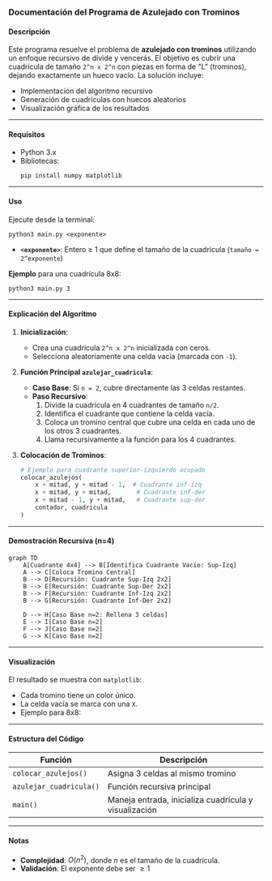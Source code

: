 ### Documentación del Programa de Azulejado con Trominos

#### Descripción
Este programa resuelve el problema de **azulejado con trominos** utilizando un enfoque recursivo de divide y vencerás. El objetivo es cubrir una cuadrícula de tamaño `2^n x 2^n` con piezas en forma de "L" (trominos), dejando exactamente un hueco vacío. La solución incluye:
- Implementación del algoritmo recursivo
- Generación de cuadrículas con huecos aleatorios
- Visualización gráfica de los resultados

---

#### Requisitos
- Python 3.x
- Bibliotecas:
  ```
  pip install numpy matplotlib
  ```

---

#### Uso
Ejecute desde la terminal:
```
python3 main.py <exponente>
```
- **`<exponente>`**: Entero ≥ 1 que define el tamaño de la cuadrícula (`tamaño = 2^exponente`)

**Ejemplo** para una cuadrícula 8x8:
```
python3 main.py 3
```

---

#### Explicación del Algoritmo
1. **Inicialización**:
   - Crea una cuadrícula `2^n x 2^n` inicializada con ceros.
   - Selecciona aleatoriamente una celda vacía (marcada con `-1`).

2. **Función Principal `azulejar_cuadricula`**:
   - **Caso Base**: Si `n = 2`, cubre directamente las 3 celdas restantes.
   - **Paso Recursivo**:
     1. Divide la cuadrícula en 4 cuadrantes de tamaño `n/2`.
     2. Identifica el cuadrante que contiene la celda vacía.
     3. Coloca un tromino central que cubre una celda en cada uno de los otros 3 cuadrantes.
     4. Llama recursivamente a la función para los 4 cuadrantes.

3. **Colocación de Trominos**:
   ```python
   # Ejemplo para cuadrante superior-izquierdo ocupado
   colocar_azulejos(
       x + mitad, y + mitad - 1,  # Cuadrante inf-izq
       x + mitad, y + mitad,       # Cuadrante inf-der
       x + mitad - 1, y + mitad,   # Cuadrante sup-der
       contador, cuadricula
   )
   ```

---

#### Demostración Recursiva (n=4)
```mermaid
graph TD
    A[Cuadrante 4x4] --> B[Identifica Cuadrante Vacío: Sup-Izq]
    A --> C[Coloca Tromino Central]
    B --> D[Recursión: Cuadrante Sup-Izq 2x2]
    B --> E[Recursión: Cuadrante Sup-Der 2x2]
    B --> F[Recursión: Cuadrante Inf-Izq 2x2]
    B --> G[Recursión: Cuadrante Inf-Der 2x2]
    
    D --> H[Caso Base n=2: Rellena 3 celdas]
    E --> I[Caso Base n=2]
    F --> J[Caso Base n=2]
    G --> K[Caso Base n=2]
```

---

#### Visualización
El resultado se muestra con `matplotlib`:
- Cada tromino tiene un color único.
- La celda vacía se marca con una `X`.
- Ejemplo para 8x8:


---

#### Estructura del Código
| Función                     | Descripción |
|-----------------------------|-------------|
| `colocar_azulejos()`        | Asigna 3 celdas al mismo tromino |
| `azulejar_cuadricula()`     | Función recursiva principal |
| `main()`                    | Maneja entrada, inicializa cuadrícula y visualización |

---

#### Notas
- **Complejidad**: $O(n^2)$, donde $n$ es el tamaño de la cuadrícula.
- **Validación**: El exponente debe ser $\geq 1$